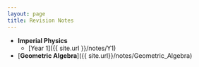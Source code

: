 ```yaml
---
layout: page
title: Revision Notes
---
```

- **Imperial Physics**
  - [Year 1]({{ site.url }}/notes/Y1)
- [**Geometric Algebra**]({{ site.url}}/notes/Geometric_Algebra)
